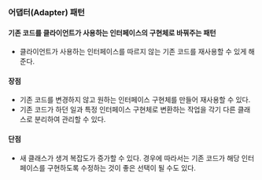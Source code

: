 ### 어댑터(Adapter) 패턴
#### 기존 코드를 클라이언트가 사용하는 인터페이스의 구현체로 바꿔주는 패턴

+ 클라이언트가 사용하는 인터페이스를 따르지 않는 기존 코드를 재사용할 수 있게 해준다.

#### 장점
+ 기존 코드를 변경하지 않고 원하는 인터페이스 구현체를 만들어 재사용할 수 있다.
+ 기존 코드가 하던 일과 특정 인터페이스 구현체로 변환하는 작업을 각기 다른 클래스로 분리하여 관리할 수 있다.

#### 단점
+ 새 클래스가 생겨 복잡도가 증가할 수 있다. 경우에 따라서는 기존 코드가 해당 인터페이스를 구현하도록 수정하는 것이 좋은 선택이 될 수도 있다.
